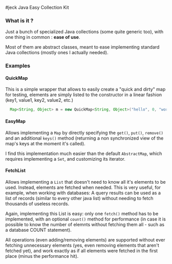 #jeck
Java Easy Collection Kit

### What is it ?

Just a bunch of specialized Java collections (some quite generic too), with one thing in common : **ease of use**.

Most of them are abstract classes, meant to ease implementing standard Java collections (mostly ones I actually needed).

### Examples

#### QuickMap

This is a simple wrapper that allows to easily create a "quick and dirty" map for testing, 
elements are simply listed to the constructor in a linear fashion (key1, value1, key2, value2, etc.)

```java
  Map<String, Object> m = new QuickMap<String, Object>("hello", 0, "world", true);
```

#### EasyMap

Allows implementing a `Map` by directly specifying the `get()`, `put()`, `remove()` and an additional `keys()` method 
(returning a non synchronized view of the map's keys at the moment it's called).

I find this implementation much easier than the default `AbstractMap`, which requires implementing a `Set`, 
and customizing its iterator.

#### FetchList

Allows implementing a `List` that doesn't need to know all it's elements to be used. 
Instead, elements are fetched when needed.
This is very useful, for example, when working with databases: A query results can be used as a list of records 
(similar to every other java list) without needing to fetch thousands of useless records.

Again, implementing this List is easy: only one `fetch()` method has to be implemented, 
with an optional `count()` method for performance (in case it is possible to know the number of elemnts 
without fetching them all - such as a database COUNT statement).

All operations (even adding/removing elements) are supported without ever fetching unnecessary elements 
(yes, even removing elements that aren't fetched yet), and work exactly as if all elements were fetched 
in the first place (minus the performance hit).
